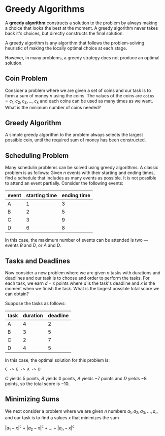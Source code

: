 # Greedy Algorithms

A **greedy algorithm** constructs a solution to the problem by always making a choice that looks the best at the moment. A greedy algorithm never takes back it's choices, but directly constructs the final solution.

A greedy algorithm is any algorithm that follows the problem-solving heuristic of making the locally optimal choice at each stage.

However, in many problems, a greedy strategy does not produce an optimal solution.

## Coin Problem

Consider a problem where we are given a set of coins and our task is to form a sum of money $n$ using the coins. The values of the coins are `coins` $= { c_1, c_2, c_3, ..., c_k }$ and each coins can be used as many times as we want. What is the minimum number of coins needed?

## Greedy Algorithm

A simple greedy algorithm to the problem always selects the largest possible coin, until the required sum of money has been constructed.

## Scheduling Problem

Many schedulin problems can be solved using greedy algorithms. A classic problem is as follows: Given $n$ events with their starting and ending times, find a schedule that includes as many events as possible. It is not possible to attend an event partially. Consider the following events:

| event | starting time | ending time |
|-------|---------------|-------------|
| A     | 1             | 3           |
| B     | 2             | 5           |
| C     | 3             | 9           |
| D     | 6             | 8           |

In this case, the maximum number of events can be attended is two — events $B$ and $D$, or $A$ and $D$.

## Tasks and Deadlines

Now consider a new problem where we are given $n$ tasks with durations and deadlines and our task is to choose and order to perform the tasks. For each task, we earn $d - x$ points where $d$ is the task's deadline and $x$ is the moment when we finish the task. What is the largest possible total score we can obtain?

Suppose the tasks as follows:

| task | duration | deadline |
|------|----------|----------|
| A    | 4        | 2        |
| B    | 3        | 5        |
| C    | 2        | 7        |
| D    | 4        | 5        |

In this case, the optimal solution for this problem is:

`C -> B -> A -> D`

$C$ yields $5$ points, $B$ yields $0$ points, $A$ yields $-7$ points and $D$ yields $-8$ points, so the total score is $-10$.

## Minimizing Sums

We next consider a problem where we are given $n$ numbers $a_1, a_2, a_3, ..., a_n$ and our task is to find a values $x$ that minimizes the sum

$|a_1 - x|^c + |a_2 - x|^c + ... + |a_n - x|^c$
